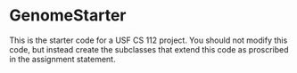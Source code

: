 # GenomeStarter
This is the starter code for a USF CS 112 project. You should not modify this code, but instead create the subclasses that extend this code
as proscribed in the assignment statement.
